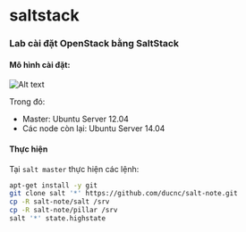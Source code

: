 # saltstack

### Lab cài đặt OpenStack bằng SaltStack

#### Mô hình cài đặt:

![Alt text](http://i.imgur.com/f6fPdi1.png)

Trong đó:
- Master: Ubuntu Server 12.04
- Các node còn lại: Ubuntu Server 14.04

#### Thực hiện

Tại `salt master` thực hiện các lệnh:

```sh
apt-get install -y git
git clone salt '*' https://github.com/ducnc/salt-note.git
cp -R salt-note/salt /srv
cp -R salt-note/pillar /srv
salt '*' state.highstate
```
